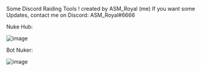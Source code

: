 Some Discord Raiding Tools !
 created by ASM_Royal (me)
 If you want some Updates, contact me on Discord: ASM_Royal#6666

Nuke Hub:

![image](https://user-images.githubusercontent.com/89786570/174480645-38941eb2-8f1e-407f-b136-fa1a936c1340.png)

Bot Nuker:

![image](https://user-images.githubusercontent.com/89786570/174480662-07f3e779-cd25-49b7-bab8-8aa6205151a2.png)
